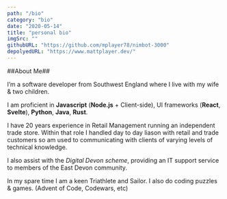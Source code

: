```yaml
---
path: "/bio"
category: "bio"
date: "2020-05-14"
title: "personal bio"
imgSrc: ""
githubURL: "https://github.com/mplayer78/nimbot-3000"
depolyedURL: "https://www.mattplayer.dev/"
---
```


##About Me##

I’m a software developer from Southwest England where I live with my wife & two children.

I am proficient in **Javascript** (**Node.js** + Client-side), UI frameworks (**React**, **Svelte**), **Python**, **Java**, **Rust**.

I have 20 years experience in Retail Management running an independent trade store. Within that role I handled day to day liason with retail and trade customers so am used to communicating with clients of varying levels of technical knowledge.

I also assist with the _Digital Devon scheme_, providing an IT support service to members of the East Devon community.

In my spare time I am a keen Triathlete and Sailor. I also do coding puzzles & games. (Advent of Code, Codewars, etc)
